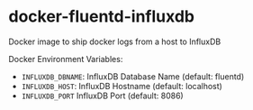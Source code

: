 # docker-fluentd-influxdb

Docker image to ship docker logs from a host to InfluxDB

Docker Environment Variables:
- `INFLUXDB_DBNAME`: InfluxDB Database Name (default: fluentd)
- `INFLUXDB_HOST`: InfluxDB Hostname (default: localhost)
- `INFLUXDB_PORT` InfluxDB Port (default: 8086)
